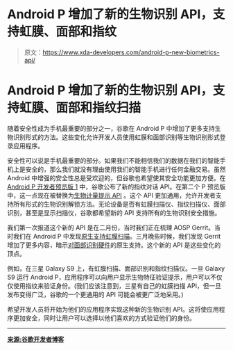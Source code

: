 # Android P 增加了新的生物识别 API，支持虹膜、面部和指纹

> 原文：<https://www.xda-developers.com/android-p-new-biometrics-api/>

# Android P 增加了新的生物识别 API，支持虹膜、面部和指纹扫描

随着安全性成为手机最重要的部分之一，谷歌在 Android P 中增加了更多支持生物识别形式的方法。这些变化允许开发人员使用虹膜和面部识别等生物识别形式登录应用程序。

安全性可以说是手机最重要的部分。如果我们不能相信我们的数据在我们的智能手机上是安全的，那么我们就没有理由使用我们的智能手机进行任何金融交易。虽然 Android 中增强的安全性总是受欢迎的，但谷歌也希望使其安全功能更加方便。在 [Android P 开发者预览版 1](https://www.xda-developers.com/everything-new-android-p-developer-preview/) 中，谷歌公布了新的指纹对话 API。在第二个 P 预览版中，这一点现在被替换为[生物计量提示 API](https://developer.android.com/reference/android/hardware/biometrics/BiometricPrompt) 。这个 API 更加通用，允许开发者支持所有形式的生物识别解锁方法。无论设备是否有虹膜扫描仪、指纹扫描仪、面部识别，甚至是显示扫描仪，谷歌都希望新的 API 支持所有的生物识别安全措施。

我们第一次报道这个新的 API 是在二月份，当时我们正在梳理 AOSP Gerrit。当时我们在 Android P 中发现[原生支持虹膜扫描](https://www.xda-developers.com/iris-scanners-native-support-android-p/)。三月晚些时候，我们发现 Gerrit 增加了更多内容，暗示[对面部识别硬件](https://www.xda-developers.com/android-aosp-facial-recognition-hardware/)的原生支持。这个新的 API 是这些变化的顶点。

例如，在三星 Galaxy S9 上，有虹膜扫描、面部识别和指纹扫描仪。一旦 Galaxy S9 运行 Android P，应用程序可以向用户显示生物特征验证提示，用户可以不仅仅使用指纹来验证身份。(我们应该注意到，三星有自己的虹膜扫描 API，但一旦发布变得广泛，谷歌的一个更通用的 API 可能会被更广泛地采用。)

希望开发人员将开始为他们的应用程序实现这种新的生物识别 API。这将使应用程序更加安全，同时让用户可以选择以他们喜欢的方式验证他们的身份。

* * *

[**来源:谷歌开发者博客**](https://android-developers.googleblog.com/2018/05/whats-new-in-android-p-beta.html?m=1)